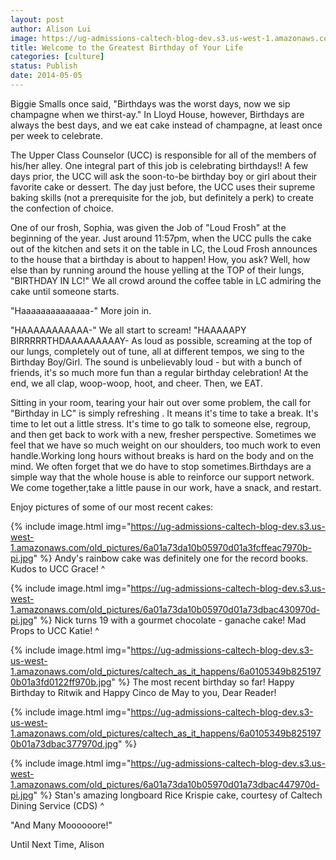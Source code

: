 ```yaml
---
layout: post
author: Alison Lui
image: https://ug-admissions-caltech-blog-dev.s3.us-west-1.amazonaws.com/old_pictures/6a01a73da10b05970d01a73dbac493970d-pi.jpg
title: Welcome to the Greatest Birthday of Your Life 
categories: [culture]
status: Publish
date: 2014-05-05
---
```


Biggie Smalls once said, "Birthdays was the worst days, now we sip champagne when we thirst-ay."
In Lloyd House, however, Birthdays are always the best days, and we eat cake instead of champagne, at least once per week to celebrate.

The Upper Class Counselor (UCC) is responsible for all of the members of his/her alley. One integral part of this job is celebrating birthdays!! A few days prior, the UCC will ask the soon-to-be birthday boy or girl about their favorite cake or dessert. The day just before, the UCC uses their supreme baking skills (not a prerequisite for the job, but definitely a perk) to create the confection of choice.

One of our frosh, Sophia, was given the Job of "Loud Frosh" at the beginning of the year. Just around 11:57pm, when the UCC pulls the cake out of the kitchen and sets it on the table in LC, the Loud Frosh announces to the house that a birthday is about to happen! How, you ask? Well, how else than by running around the house yelling at the TOP of their lungs, "BIRTHDAY IN LC!"
We all crowd around the coffee table in LC admiring the cake until someone starts.

"Haaaaaaaaaaaaaa-"
More join in.

"HAAAAAAAAAAA-"
We all start to scream!
"HAAAAAPY BIRRRRRTHDAAAAAAAAAY-
As loud as possible, screaming at the top of our lungs, completely out of tune, all at different tempos, we sing to the Birthday Boy/Girl. The sound is unbelievably loud - but with a bunch of friends, it's so much more fun than a regular birthday celebration! At the end, we all clap, woop-woop, hoot, and cheer. Then, we EAT.

Sitting in your room, tearing your hair out over some problem, the call for "Birthday in LC" is simply refreshing . It means it's time to take a break. It's time to let out a little stress. It's time to go talk to someone else, regroup, and then get back to work with a new, fresher perspective. Sometimes we feel that we have so much weight on our shoulders, too much work to even handle.Working long hours without breaks is hard on the body and on the mind. We often forget that we do have to stop sometimes.Birthdays are a simple way that the whole house is able to reinforce our support network. We come together,take a little pause in our work, have a snack, and restart.

Enjoy pictures of some of our most recent cakes:

{% include image.html img="https://ug-admissions-caltech-blog-dev.s3.us-west-1.amazonaws.com/old_pictures/6a01a73da10b05970d01a3fcffeac7970b-pi.jpg" %}
Andy's rainbow cake was definitely one for the record books. Kudos to UCC Grace! ^

{% include image.html img="https://ug-admissions-caltech-blog-dev.s3.us-west-1.amazonaws.com/old_pictures/6a01a73da10b05970d01a73dbac430970d-pi.jpg" %}
Nick turns 19 with a gourmet chocolate - ganache cake! Mad Props to UCC Katie! ^


{% include image.html img="https://ug-admissions-caltech-blog-dev.s3-us-west-1.amazonaws.com/old_pictures/caltech_as_it_happens/6a0105349b8251970b01a3fd0122ff970b.jpg" %}
The most recent birthday so far! Happy Birthday to Ritwik and Happy Cinco de May to you, Dear Reader!

{% include image.html img="https://ug-admissions-caltech-blog-dev.s3-us-west-1.amazonaws.com/old_pictures/caltech_as_it_happens/6a0105349b8251970b01a73dbac377970d.jpg" %}

{% include image.html img="https://ug-admissions-caltech-blog-dev.s3.us-west-1.amazonaws.com/old_pictures/6a01a73da10b05970d01a73dbac447970d-pi.jpg" %}
Stan's amazing longboard Rice Krispie cake, courtesy of Caltech Dining Service (CDS) ^

"And Many Moooooore!"

Until Next Time,
Alison
